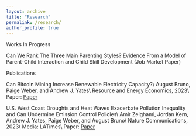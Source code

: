```yaml
---
layout: archive
title: "Research"
permalink: /research/
author_profile: true
---
```


<!-- {% if author.googlescholar %}
  You can also find my articles on <u><a href="{{author.googlescholar}}">my Google Scholar profile</a>.</u>
{% endif %}

{% include base_path %}

{% for post in site.publications reversed %}
  {% include archive-single.html %}
{% endfor %} -->
Works In Progress

Can We Rank The Three Main Parenting Styles? Evidence From a Model of Parent-Child Interaction and Child Skill Development (Job Market Paper)

Publications

Can Bitcoin Mining Increase Renewable Electricity Capacity?\\
August Bruno, Paige Weber, and Andrew J. Yates\\
Resource and Energy Economics, 2023\\
Paper: [Paper](https://www.sciencedirect.com/science/article/pii/S0928765523000313?via%3Dihub) 

U.S. West Coast Droughts and Heat Waves Exacerbate Pollution Inequality and Can Undermine Emission Control Policies\\
Amir Zeighami, Jordan Kern, Andrew J. Yates, Paige Weber, and August Bruno\\
Nature Communications, 2023\\
Media: LATimes\\
Paper: [Paper](https://www.nature.com/articles/s41467-023-37080-0) 